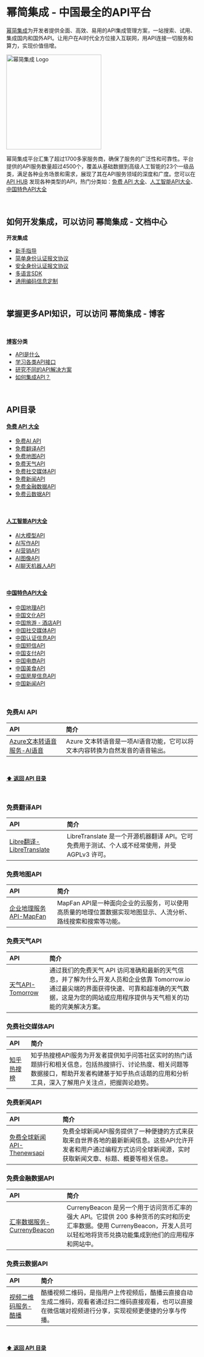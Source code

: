 # 幂简集成 - 中国最全的API平台
[幂简集成](https://www.explinks.com)为开发者提供全面、高效、易用的API集成管理方案，一站搜索、试用、集成国内和国外API。让用户在AI时代全方位接入互联网，用API连接一切服务和算力，实现价值倍增。
<br >

<p>
    <a href="https://www.explinks.com">
        <div>
            <img src="https://github.com/Explinks/API-Resources/blob/main/image.png" width="250" alt="幂简集成 Logo" />
        </div>
    </a>
  </p>

幂简集成平台汇集了超过1700多家服务商，确保了服务的广泛性和可靠性。平台提供的API服务数量超过4500个，覆盖从基础数据到高级人工智能的23个一级品类，满足各种业务场景和需求，展现了其在API服务领域的深度和广度。您可以在 [API HUB](https://www.explinks.com/api) 发现各种类型的API，热门分类如：[免费 API 大全](#free-api-directory)、[人工智能API大全](#ai-api-directory)、[中国特色API大全](#china-api-directory)


<br >

## 如何开发集成，可以访问 幂简集成 - 文档中心

<strong>开发集成</strong>

* [新手指导](welcome.md)
* [简单身份认证报文协议](simple-auth.md)
* [安全身份认证报文协议](security-auth.md)
* [多语言SDK](sdk.md)
* [通用编码信息定制](common-code.md)


<br />

## 掌握更多API知识，可以访问 幂简集成 - 博客

<br >

<strong>[博客](https://www.explinks.com/blog)分类</strong>

* [API是什么](https://www.explinks.com/blog/category/api-concept)
* [学习各类API接口](https://www.explinks.com/blog/category/api-discovery)
* [研究不同的API解决方案](https://www.explinks.com/blog/category/api-solution)
* [如何集成API？](https://www.explinks.com/blog/category/api-integration)

<br />

## API目录

#### [免费 API 大全](https://www.explinks.com/bookmark/free_api_nav) <a name="free-api-directory" style="color: blue;"></a>


* [免费AI API](#免费AI-API)
* [免费翻译API](#免费翻译API)
* [免费地图API](#免费地图API)
* [免费天气API](#免费天气API)
* [免费社交媒体API](#免费社交媒体API)
* [免费新闻API](#免费新闻API)
* [免费金融数据API](#免费金融数据API)
* [免费云数据API](#免费云数据API)

<br />

#### [人工智能API大全](https://www.explinks.com/bookmark/ai_api_nav) <a name="ai-api-directory" style="color: blue;"></a>


* [AI大模型API](#fai_llm_api)
* [AI写作API](#ai_write_api)
* [AI营销API](#ai_marketing_api)
* [AI图像API](#ai_image_api)
* [AI聊天机器人API](#ai_chatbot_api)
  

<br >

#### [中国特色API大全](https://www.explinks.com/bookmark/free_api_nav) <a name="china-api-directory" style="color: blue;"></a>


* [中国地理API](#china_geo_api)
* [中国文化API](#china_culture_api)
* [中国旅游 - 酒店API](#china_tourism_api)
* [中国社交媒体API](#china_social_media_api)
* [中国认证信息API](#china_kyc_api)
* [中国短信API](#china_sms_api)
* [中国支付API](#chian_pay_api)
* [中国电商API](#china_ecommerce_api)
* [中国美食API](#china_food_api)
* [中国房屋信息API](#china_real_estate_api)
* [中国新闻API](#china_news_api)

<br >

### 免费AI API
| API | 简介 |
|:---|:---|
| [Azure文本转语音服务-AI语音](https://www.explinks.com/api/scd20240409496716e675b7) | Azure 文本转语音是一项AI语音功能，它可以将文本内容转换为自然发音的语音输出。|



<br />

**[⬆ 返回 API 目录](#API目录)**

<br >


### 免费翻译API
| API | 简介 |
|:---|:---|
| [Libre翻译-LibreTranslate ](https://www.explinks.com/api/scd2024061355232e064a47) |  LibreTranslate 是一个开源机器翻译 API。它可免费用于测试、个人或不经常使用，并受 AGPLv3 许可。|


### 免费地图API
| API | 简介 |
|:---|:---|
| [企业地理服务API-MapFan](https://www.explinks.com/api/scd20240616445022fe5be7) |  MapFan API是一种面向企业的云服务，可以使用高质量的地理位置数据实现地图显示、人流分析、路线搜索和搜索等功能。|


### 免费天气API
| API | 简介 |
|:---|:---|
| [天气API-Tomorrow ](https://www.explinks.com/api/scd20240616205222fe5b62) | 通过我们的免费天气 API 访问准确和最新的天气信息，并了解为什么开发人员和企业依靠 Tomorrow.io 通过最尖端的界面获得快速、可靠和超准确的天气数据，这是为您的网站或应用程序提供与天气相关的功能的完美解决方案。|

### 免费社交媒体API
| API | 简介 |
|:---|:---|
| [知乎热搜榜](https://www.explinks.com/api/scd2024031447870ae64ec2) | 知乎热搜榜API服务为开发者提供知乎问答社区实时的热门话题排行和相关信息，包括热搜排行、讨论热度、相关问题等数据接口，帮助开发者构建基于知乎热点话题的应用和分析工具，深入了解用户关注点，把握舆论趋势。|


### 免费新闻API
| API | 简介 |
|:---|:---|
| [免费全球新闻API-Thenewsapi](https://www.explinks.com/api/scd20240808320037fa53f8) | 免费全球新闻API服务提供了一种便捷的方式来获取来自世界各地的最新新闻信息。这些API允许开发者和用户通过编程方式访问全球新闻源，实时获取新闻文章、标题、概要等相关信息。|


### 免费金融数据API
| API | 简介 |
|:---|:---|
| [汇率数据服务-CurrenyBeacon](https://www.explinks.com/api/scd202407249375084cd875) | CurrenyBeacon 是另一个用于访问货币汇率的强大 API。它提供 200 多种货币的实时和历史汇率数据。使用 CurrenyBeacon，开发人员可以轻松地将货币兑换功能集成到他们的应用程序和网站中。|

### 免费云数据API
| API | 简介 |
|:---|:---|
| [视频二维码服务-酷播](https://www.explinks.com/api/scd2024071113901877ba08) | 酷播视频二维码，是指用户上传视频后，酷播云直接自动生成二维码，观看者通过扫二维码直接观看，也可以直接在微信端对视频进行分享，实现视频更便捷的分享与传播。|


<br >

**[⬆ 返回 API 目录](#API目录)**
